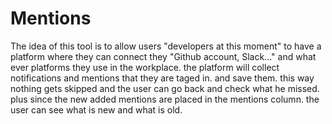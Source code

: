 # Mentions
The idea of this tool is to allow users "developers at this moment" to have a platform where they can connect they "Github account, Slack..." and what ever platforms they use in the workplace. 
the platform will collect notifications and mentions that they are taged in. and save them.
this way nothing gets skipped and the user can go back and check what he missed.
plus since the new added mentions are placed in the mentions column. the user can see what is new and what is old.

